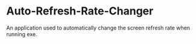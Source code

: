 # Auto-Refresh-Rate-Changer
An application used to automatically change the screen refresh rate when running exe.
